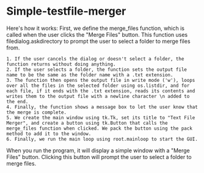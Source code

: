 # Simple-testfile-merger
Here's how it works:
First, we define the merge_files function, which is called when the user clicks the "Merge Files" button.
This function uses filedialog.askdirectory to prompt the user to select a folder to merge files from.
       
    1. If the user cancels the dialog or doesn't select a folder, the function returns without doing anything. 
    2. If the user selects a folder, the function sets the output file name to be the same as the folder name with a .txt extension.
    3. The function then opens the output file in write mode ('w'), loops over all the files in the selected folder using os.listdir, and for each file, if it ends with the .txt extension, reads its contents and writes them to the output file with a newline character \n added to the end.
    4. Finally, the function shows a message box to let the user know that the merge is complete.
    5. We create the main window using tk.Tk, set its title to "Text File Merger", and create a button using tk.Button that calls the merge_files function when clicked. We pack the button using the pack method to add it to the window.
    6. Finally, we run the main loop using root.mainloop to start the GUI.

When you run the program, it will display a simple window with a "Merge Files" button.
Clicking this button will prompt the user to select a folder to merge files. 
